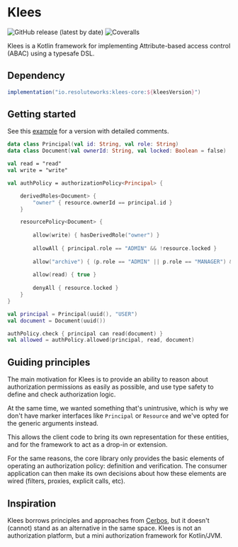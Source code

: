 # Klees
![GitHub release (latest by date)](https://img.shields.io/github/v/release/resoluteworks/klees)
![Coveralls](https://img.shields.io/coverallsCoverage/github/resoluteworks/klees)

Klees is a Kotlin framework for implementing Attribute-based access control (ABAC) using a typesafe DSL.

## Dependency
```groovy
implementation("io.resoluteworks:klees-core:${kleesVersion}")
```

## Getting started

 See this [example](https://github.com/resoluteworks/klees/blob/main/klees-core/src/test/kotlin/klees/Example.kt) for a version with detailed comments.

```kotlin
data class Principal(val id: String, val role: String)
data class Document(val ownerId: String, val locked: Boolean = false)

val read = "read"
val write = "write"

val authPolicy = authorizationPolicy<Principal> {

    derivedRoles<Document> {
        "owner" { resource.ownerId == principal.id }
    }

    resourcePolicy<Document> {
        
        allow(write) { hasDerivedRole("owner") }
        
        allowAll { principal.role == "ADMIN" && !resource.locked }
        
        allow("archive") { (p.role == "ADMIN" || p.role == "MANAGER") && !r.locked }
        
        allow(read) { true }
        
        denyAll { resource.locked }
    }
}

val principal = Principal(uuid(), "USER")
val document = Document(uuid())

authPolicy.check { principal can read(document) }
val allowed = authPolicy.allowed(principal, read, document)
```

## Guiding principles
The main motivation for Klees is to provide an ability to reason about authorization permissions as easily as possible, and use type safety
to define and check authorization logic.

At the same time, we wanted something that's unintrusive, which is why we don't have marker interfaces like
`Principal` or `Resource` and we've opted for the generic arguments instead.

This allows the client code to bring its own representation for these entities, and for the framework to act as a drop-in or extension.

For the same reasons, the core library only provides the basic elements of operating an authorization policy: definition and verification.
The consumer application can then make its own decisions about how these elements are wired (filters, proxies, explicit calls, etc).

## Inspiration
Klees borrows principles and approaches from [Cerbos](https://www.cerbos.dev/), but it doesn't (cannot) stand as an alternative in the same space.
Klees is not an authorization platform, but a mini authorization framework for Kotlin/JVM.
